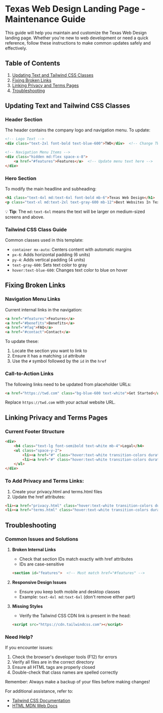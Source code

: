 # Texas Web Design Landing Page - Maintenance Guide

This guide will help you maintain and customize the Texas Web Design landing page. Whether you're new to web development or need a quick reference, follow these instructions to make common updates safely and effectively.

## Table of Contents
1. [Updating Text and Tailwind CSS Classes](#updating-text-and-tailwind-css-classes)
2. [Fixing Broken Links](#fixing-broken-links)
3. [Linking Privacy and Terms Pages](#linking-privacy-and-terms-pages)
4. [Troubleshooting](#troubleshooting)

## Updating Text and Tailwind CSS Classes

### Header Section
The header contains the company logo and navigation menu. To update:

```html
<!-- Logo Text -->
<div class="text-2xl font-bold text-blue-600">TWD</div>  <!-- Change TWD to your company name -->

<!-- Navigation Menu Items -->
<div class="hidden md:flex space-x-8">
    <a href="#features">Features</a>  <!-- Update menu text here -->
</div>
```

### Hero Section
To modify the main headline and subheading:

```html
<h1 class="text-4xl md:text-6xl font-bold mb-6">Texas Web Design</h1>
<p class="text-xl md:text-2xl text-gray-600 mb-12">Best Websites In Texas</p>
```

💡 **Tip**: The `md:text-6xl` means the text will be larger on medium-sized screens and above.

### Tailwind CSS Class Guide
Common classes used in this template:
- `container mx-auto`: Centers content with automatic margins
- `px-6`: Adds horizontal padding (6 units)
- `py-4`: Adds vertical padding (4 units)
- `text-gray-600`: Sets text color to gray
- `hover:text-blue-600`: Changes text color to blue on hover

## Fixing Broken Links

### Navigation Menu Links
Current internal links in the navigation:
```html
<a href="#features">Features</a>
<a href="#benefits">Benefits</a>
<a href="#faq">FAQ</a>
<a href="#contact">Contact</a>
```

To update these:
1. Locate the section you want to link to
2. Ensure it has a matching `id` attribute
3. Use the `#` symbol followed by the `id` in the `href`

### Call-to-Action Links
The following links need to be updated from placeholder URLs:
```html
<a href="https://twd.com" class="bg-blue-600 text-white">Get Started</a>
```

Replace `https://twd.com` with your actual website URL.

## Linking Privacy and Terms Pages

### Current Footer Structure
```html
<div>
    <h4 class="text-lg font-semibold text-white mb-4">Legal</h4>
    <ul class="space-y-2">
        <li><a href="#" class="hover:text-white transition-colors duration-300">Privacy Policy</a></li>
        <li><a href="#" class="hover:text-white transition-colors duration-300">Terms of Service</a></li>
    </ul>
</div>
```

### To Add Privacy and Terms Links:
1. Create your privacy.html and terms.html files
2. Update the href attributes:
```html
<li><a href="privacy.html" class="hover:text-white transition-colors duration-300">Privacy Policy</a></li>
<li><a href="terms.html" class="hover:text-white transition-colors duration-300">Terms of Service</a></li>
```

## Troubleshooting

### Common Issues and Solutions

1. **Broken Internal Links**
   - Check that section IDs match exactly with href attributes
   - IDs are case-sensitive
   ```html
   <section id="features">  <!-- Must match href="#features" -->
   ```

2. **Responsive Design Issues**
   - Ensure you keep both mobile and desktop classes
   - Example: `text-4xl md:text-6xl` (don't remove either part)

3. **Missing Styles**
   - Verify the Tailwind CSS CDN link is present in the head:
   ```html
   <script src="https://cdn.tailwindcss.com"></script>
   ```

### Need Help?
If you encounter issues:
1. Check the browser's developer tools (F12) for errors
2. Verify all files are in the correct directory
3. Ensure all HTML tags are properly closed
4. Double-check that class names are spelled correctly

Remember: Always make a backup of your files before making changes!

For additional assistance, refer to:
- [Tailwind CSS Documentation](https://tailwindcss.com/docs)
- [HTML MDN Web Docs](https://developer.mozilla.org/en-US/docs/Web/HTML)